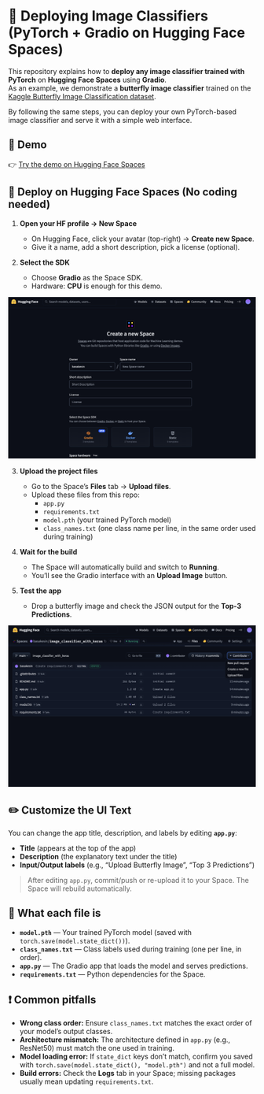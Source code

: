 # 🦋 Deploying Image Classifiers (PyTorch + Gradio on Hugging Face Spaces)

This repository explains how to **deploy any image classifier trained with PyTorch** on **Hugging Face Spaces** using **Gradio**.  
As an example, we demonstrate a **butterfly image classifier** trained on the [Kaggle Butterfly Image Classification dataset](https://www.kaggle.com/datasets/gpiosenka/butterfly-images40-species).

By following the same steps, you can deploy your own PyTorch-based image classifier and serve it with a simple web interface.  

## 🚀 Demo

👉 [Try the demo on Hugging Face Spaces](https://huggingface.co/spaces/basakesin/image_classifier_with_pytorch)  


## 🚀 Deploy on Hugging Face Spaces (No coding needed)

1. **Open your HF profile → New Space**  
   - On Hugging Face, click your avatar (top-right) → **Create new Space**.  
   - Give it a name, add a short description, pick a license (optional).

2. **Select the SDK**  
   - Choose **Gradio** as the Space SDK.  
   - Hardware: **CPU** is enough for this demo.

![Create Spaces](HF_create_Space.png)

3. **Upload the project files**  
   - Go to the Space’s **Files** tab → **Upload files**.  
   - Upload these files from this repo:
     - `app.py`
     - `requirements.txt`
     - `model.pth` (your trained PyTorch model)
     - `class_names.txt` (one class name per line, in the same order used during training)

4. **Wait for the build**  
   - The Space will automatically build and switch to **Running**.  
   - You’ll see the Gradio interface with an **Upload Image** button.

5. **Test the app**  
   - Drop a butterfly image and check the JSON output for the **Top-3 Predictions**.

![Add Files](Add_files_to_HF.png)


## ✏️ Customize the UI Text

You can change the app title, description, and labels by editing **`app.py`**:

- **Title** (appears at the top of the app)  
- **Description** (the explanatory text under the title)  
- **Input/Output labels** (e.g., “Upload Butterfly Image”, “Top 3 Predictions”)  

> After editing `app.py`, commit/push or re-upload it to your Space. The Space will rebuild automatically.

## 📁 What each file is

- **`model.pth`** — Your trained PyTorch model (saved with `torch.save(model.state_dict())`).  
- **`class_names.txt`** — Class labels used during training (one per line, in order).  
- **`app.py`** — The Gradio app that loads the model and serves predictions.  
- **`requirements.txt`** — Python dependencies for the Space.


## ❗️ Common pitfalls

- **Wrong class order:** Ensure `class_names.txt` matches the exact order of your model’s output classes.  
- **Architecture mismatch:** The architecture defined in `app.py` (e.g., ResNet50) must match the one used in training.  
- **Model loading error:** If `state_dict` keys don’t match, confirm you saved with `torch.save(model.state_dict(), "model.pth")` and not a full model.  
- **Build errors:** Check the **Logs** tab in your Space; missing packages usually mean updating `requirements.txt`.

 
